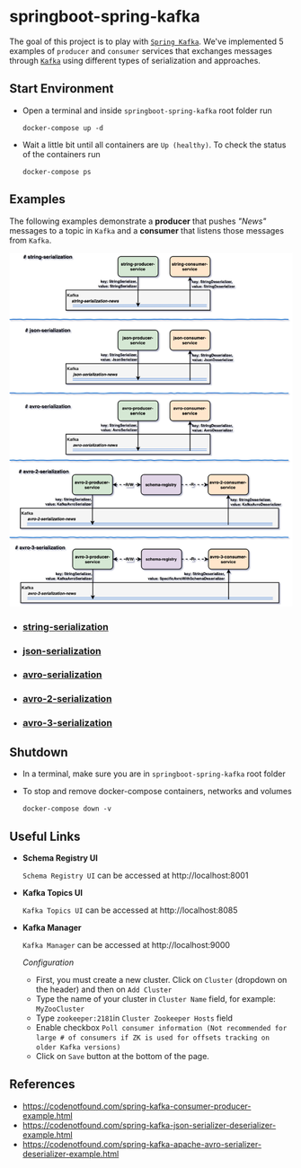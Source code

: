 # springboot-spring-kafka

The goal of this project is to play with [`Spring Kafka`](https://docs.spring.io/spring-kafka/reference/htmlsingle/). We've implemented 5 examples of `producer` and `consumer` services that exchanges messages through [`Kafka`](https://kafka.apache.org/) using different types of serialization and approaches.

## Start Environment

- Open a terminal and inside `springboot-spring-kafka` root folder run
  ```
  docker-compose up -d
  ```

- Wait a little bit until all containers are `Up (healthy)`. To check the status of the containers run
  ```
  docker-compose ps
  ```

## Examples

The following examples demonstrate a **producer** that pushes _"News"_ messages to a topic in `Kafka` and a **consumer** that listens those messages from `Kafka`.

![project-diagram-samples](images/project-diagram-samples.png)

- ### [string-serialization](https://github.com/ivangfr/springboot-spring-kafka/tree/master/string-serialization#springboot-spring-kafka)
- ### [json-serialization](https://github.com/ivangfr/springboot-spring-kafka/tree/master/json-serialization#springboot-spring-kafka)
- ### [avro-serialization](https://github.com/ivangfr/springboot-spring-kafka/tree/master/avro-serialization#springboot-spring-kafka)
- ### [avro-2-serialization](https://github.com/ivangfr/springboot-spring-kafka/tree/master/avro-2-serialization#springboot-spring-kafka)
- ### [avro-3-serialization](https://github.com/ivangfr/springboot-spring-kafka/tree/master/avro-3-serialization#springboot-spring-kafka)

## Shutdown

- In a terminal, make sure you are in `springboot-spring-kafka` root folder

- To stop and remove docker-compose containers, networks and volumes
  ```
  docker-compose down -v
  ```

## Useful Links

- **Schema Registry UI**

  `Schema Registry UI` can be accessed at http://localhost:8001

- **Kafka Topics UI**

  `Kafka Topics UI` can be accessed at http://localhost:8085

- **Kafka Manager**

  `Kafka Manager` can be accessed at http://localhost:9000

  _Configuration_
  - First, you must create a new cluster. Click on `Cluster` (dropdown on the header) and then on `Add Cluster`
  - Type the name of your cluster in `Cluster Name` field, for example: `MyZooCluster`
  - Type `zookeeper:2181`in `Cluster Zookeeper Hosts` field
  - Enable checkbox `Poll consumer information (Not recommended for large # of consumers if ZK is used for offsets tracking on older Kafka versions)`
  - Click on `Save` button at the bottom of the page.

## References

- https://codenotfound.com/spring-kafka-consumer-producer-example.html
- https://codenotfound.com/spring-kafka-json-serializer-deserializer-example.html
- https://codenotfound.com/spring-kafka-apache-avro-serializer-deserializer-example.html